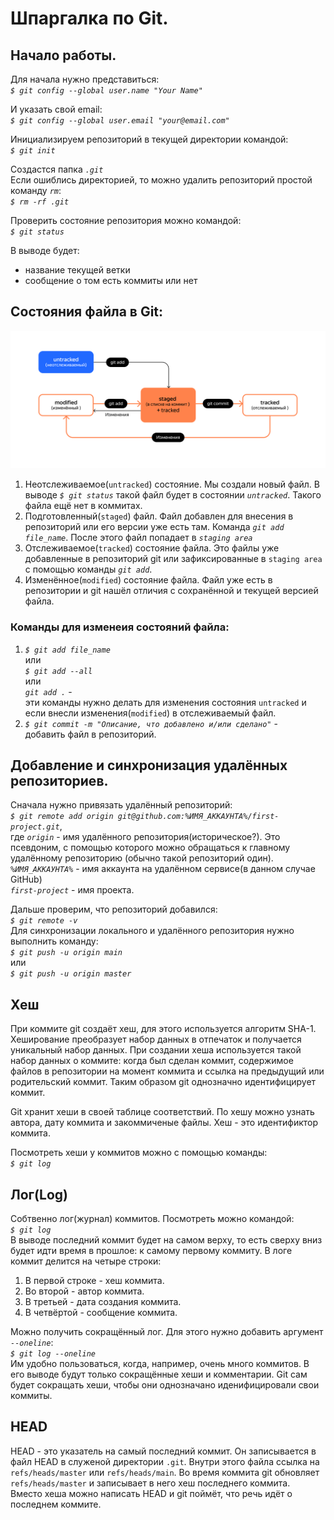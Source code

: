 # Шпаргалка по Git.

## Начало работы.

Для начала нужно представиться:  
*`$ git config --global user.name "Your Name"`*

И указать свой email:  
*`$ git config --global user.email "your@email.com"`*  

Инициализируем репозиторий в текущей директории командой:  
*`$ git init`*

Создастся папка *`.git`*  
Если ошиблись директорией, то можно удалить репозиторий простой команду *`rm`*:  
*`$ rm -rf .git`*

Проверить состояние репозитория можно командой:  
*`$ git status`*  

В выводе будет:
* название текущей ветки
* сообщение о том есть коммиты или нет

## Состояния файла в Git:

![Схема состояния файла в git. Взята из курса Начало работы с Git Яндекс Практикума](M2_T5_1686651284.png "Схема состояния файла в git. Взята из курса Начало работы с Git Яндекс Практикума")

1. Неотслеживаемое(`untracked`) состояние. Мы создали новый файл. В выводе *`$ git status`* такой файл будет в состоянии *`untracked`*. Такого файла ещё нет в коммитах.  
2. Подготовленный(`staged`) файл. Файл добавлен для внесения в репозиторий или его версии уже есть там. Команда *`git add file_name`*. После этого файл попадает в *`staging area`*  
3. Отслеживаемое(`tracked`) состояние файла. Это файлы уже добавленные в репозиторий git или зафиксированные в `staging area` с помощью команды *`git add`*.  
4. Изменённое(`modified`) состояние файла. Файл уже есть в репозитории и git нашёл отличия с сохранённой и текущей версией файла.  

### Команды для изменеия состояний файла:

1. *`$ git add file_name`*  
    или  
    *`$ git add --all`*  
    или  
    *`git add .`* -  
 эти команды нужно делать для изменения состояния `untracked` и если внесли изменения(`modified`) в отслеживаемый файл.
2. *`$ git commit -m "Описание, что добавлено и/или сделано"`* -  
     добавить файл в репозиторий.

## Добавление и синхронизация удалённых репозиториев.

Сначала нужно привязать удалённый репозиторий:  
*`$ git remote add origin git@github.com:%ИМЯ_АККАУНТА%/first-project.git`*,  
где *`origin`* - имя удалённого репозитория(историческое?). Это псевдоним, с помощью которого можно обращаться к главному удалённому репозиторию (обычно такой репозиторий один).  
*`%ИМЯ_АККАУНТА%`* - имя аккаунта на удалённом сервисе(в данном случае GitHub)  
*`first-project`* - имя проекта.

Дальше проверим, что репозиторий добавился:  
*`$ git remote -v`*  
Для синхронизации локального и удалённого репозитория нужно выполнить команду:  
*`$ git push -u origin main`*  
или  
*`$ git push -u origin master`*

## Хеш

При коммите git создаёт хеш, для этого используется алгоритм SHA-1. Хеширование преобразует набор данных в отпечаток и получается уникальный набор данных. При создании хеша используется такой набор данных о коммите: когда был сделан коммит, содержимое файлов в репозитории на момент коммита и ссылка на предыдущий или родительский коммит. Таким образом git однозначно идентифицирует коммит.

Git хранит хеши в своей таблице соответствий. По хешу можно узнать автора, дату коммита и закоммиченые файлы. Хеш - это идентификтор коммита.

Посмотреть хеши у коммитов можно с помощью команды:  
*`$ git log`*

## Лог(Log)  
Собтвенно лог(журнал) коммитов. Посмотреть можно командой:  
*`$ git log`*  
В выводе последний коммит будет на самом верху, то есть сверху вниз будет идти время в прошлое: к самому первому коммиту. В логе коммит делится на четыре строки:
1. В первой строке - хеш коммита.
2. Во второй - автор коммита.
3. В третьей - дата создания коммита.
4. В четвёртой - сообщение коммита.

Можно получить сокращённый лог. Для этого нужно добавить аргумент *`--oneline`*:  
*`$ git log --oneline`*  
Им удобно пользоваться, когда, например, очень много коммитов. В его выводе будут только сокращённые хеши и комментарии. Git сам будет сокращать хеши, чтобы они однозначано иденифицировали свои коммиты.

## HEAD  
HEAD - это указатель на самый последний коммит. Он записывается в файл HEAD в служеной директории `.git`. Внутри этого файла ссылка на `refs/heads/master` или `refs/heads/main`. Во время коммита git обновляет `refs/heads/master` и записывает в него хеш последнего коммита.  
Вместо хеша можно написать HEAD и git поймёт, что речь идёт о последнем коммите.
